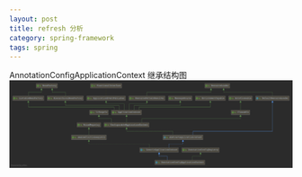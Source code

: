 ```yaml
---
layout: post
title: refresh 分析
category: spring-framework
tags: spring
---
```

AnnotationConfigApplicationContext 继承结构图
![](/images/AnnotationConfigApplicationContext.png)
